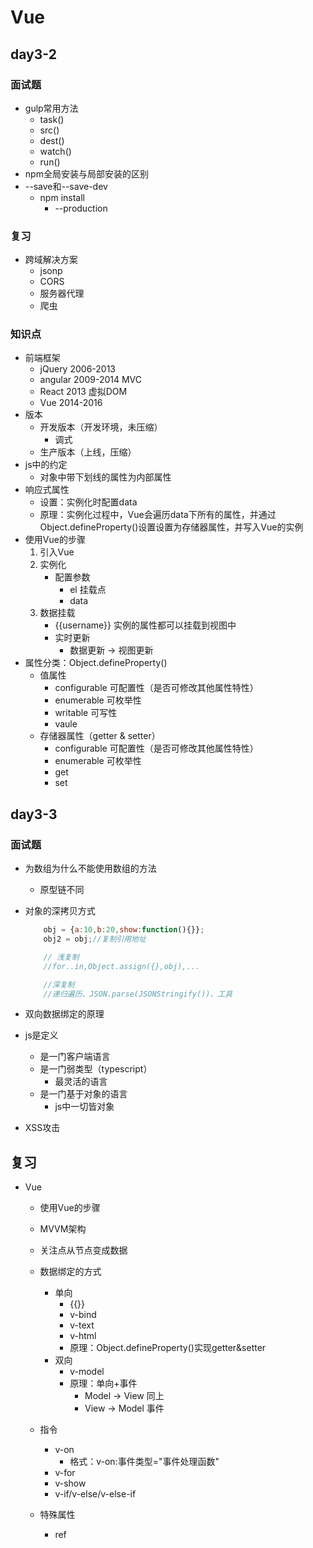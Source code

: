 # Vue

## day3-2

### 面试题
* gulp常用方法
    * task()
    * src()
    * dest()
    * watch()
    * run()
* npm全局安装与局部安装的区别
* --save和--save-dev
    * npm install
        * --production

### 复习
* 跨域解决方案
    * jsonp
    * CORS
    * 服务器代理
    * 爬虫

### 知识点
* 前端框架
    * jQuery    2006-2013
    * angular   2009-2014       MVC
    * React     2013            虚拟DOM
    * Vue       2014-2016
* 版本
    * 开发版本（开发环境，未压缩）
        * 调式
    * 生产版本（上线，压缩）
* js中的约定
    * 对象中带下划线的属性为内部属性
* 响应式属性
    * 设置：实例化时配置data
    * 原理：实例化过程中，Vue会遍历data下所有的属性，并通过Object.defineProperty()设置设置为存储器属性，并写入Vue的实例
* 使用Vue的步骤
    1. 引入Vue
    2. 实例化
        * 配置参数
            * el        挂载点
            * data
    3. 数据挂载
        * {{username}}  实例的属性都可以挂载到视图中
        * 实时更新
            * 数据更新 -> 视图更新
* 属性分类：Object.defineProperty()
    * 值属性
        * configurable  可配置性（是否可修改其他属性特性）
        * enumerable    可枚举性
        * writable      可写性
        * vaule
    * 存储器属性（getter & setter）
        * configurable  可配置性（是否可修改其他属性特性）
        * enumerable    可枚举性
        * get
        * set

## day3-3

### 面试题
* 为数组为什么不能使用数组的方法
    * 原型链不同
* 对象的深拷贝方式
    ```js
        obj = {a:10,b:20,show:function(){}};
        obj2 = obj;//复制引用地址

        // 浅复制
        //for..in,Object.assign({},obj),...

        //深复制
        //递归遍历、JSON.parse(JSONStringify())、工具
    ```
* 双向数据绑定的原理

* js是定义
    * 是一门客户端语言
    * 是一门弱类型（typescript）
        * 最灵活的语言
    * 是一门基于对象的语言
        * js中一切皆对象
* XSS攻击

## 复习
* Vue
    * 使用Vue的步骤
    * MVVM架构
    * 关注点从节点变成数据
    * 数据绑定的方式
        * 单向
            * {{}}
            * v-bind
            * v-text
            * v-html
            * 原理：Object.defineProperty()实现getter&setter
        * 双向
            * v-model
            * 原理：单向+事件
                * Model -> View     同上
                * View -> Model     事件

    * 指令
        * v-on
            * 格式：v-on:事件类型="事件处理函数"
        * v-for
        * v-show
        * v-if/v-else/v-else-if
    * 特殊属性
        * ref
